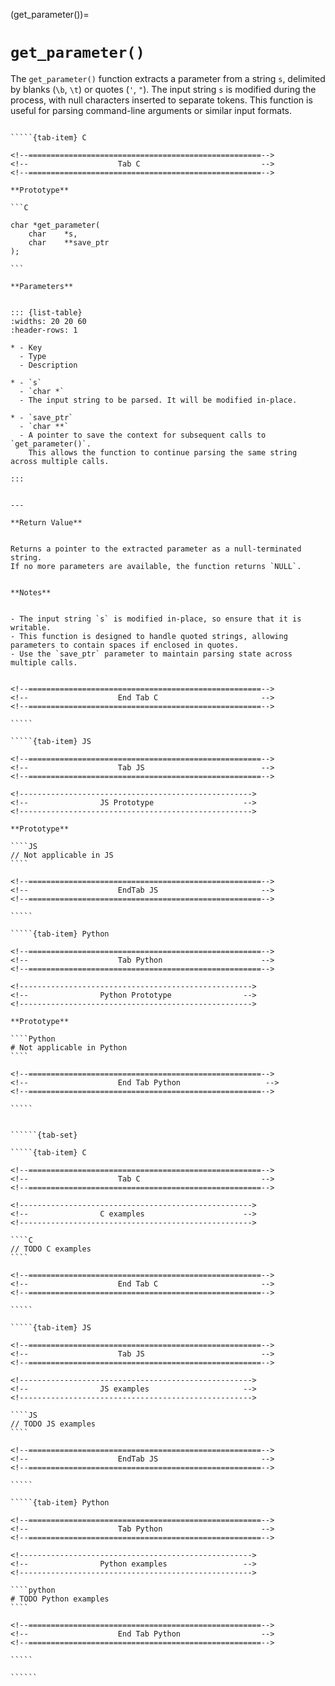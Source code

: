<!-- ============================================================== -->
(get_parameter())=
# `get_parameter()`
<!-- ============================================================== -->


The `get_parameter()` function extracts a parameter from a string `s`, 
delimited by blanks (`\b`, `\t`) or quotes (`'`, `"`). 
The input string `s` is modified during the process, with null characters inserted to separate tokens. 
This function is useful for parsing command-line arguments or similar input formats.


<!------------------------------------------------------------>
<!--                    Prototypes                          -->
<!------------------------------------------------------------>

``````{tab-set}

`````{tab-item} C

<!--====================================================-->
<!--                    Tab C                           -->
<!--====================================================-->

**Prototype**

```C

char *get_parameter(
    char    *s,
    char    **save_ptr
);

```

**Parameters**


::: {list-table}
:widths: 20 20 60
:header-rows: 1

* - Key
  - Type
  - Description

* - `s`
  - `char *`
  - The input string to be parsed. It will be modified in-place.

* - `save_ptr`
  - `char **`
  - A pointer to save the context for subsequent calls to `get_parameter()`. 
    This allows the function to continue parsing the same string across multiple calls.

:::


---

**Return Value**


Returns a pointer to the extracted parameter as a null-terminated string. 
If no more parameters are available, the function returns `NULL`.


**Notes**


- The input string `s` is modified in-place, so ensure that it is writable.
- This function is designed to handle quoted strings, allowing parameters to contain spaces if enclosed in quotes.
- Use the `save_ptr` parameter to maintain parsing state across multiple calls.


<!--====================================================-->
<!--                    End Tab C                       -->
<!--====================================================-->

`````

`````{tab-item} JS

<!--====================================================-->
<!--                    Tab JS                          -->
<!--====================================================-->

<!---------------------------------------------------->
<!--                JS Prototype                    -->
<!---------------------------------------------------->

**Prototype**

````JS
// Not applicable in JS
````

<!--====================================================-->
<!--                    EndTab JS                       -->
<!--====================================================-->

`````

`````{tab-item} Python

<!--====================================================-->
<!--                    Tab Python                      -->
<!--====================================================-->

<!---------------------------------------------------->
<!--                Python Prototype                -->
<!---------------------------------------------------->

**Prototype**

````Python
# Not applicable in Python
````

<!--====================================================-->
<!--                    End Tab Python                   -->
<!--====================================================-->

`````

``````

<!------------------------------------------------------------>
<!--                    Examples                            -->
<!------------------------------------------------------------>

```````{dropdown} Examples

``````{tab-set}

`````{tab-item} C

<!--====================================================-->
<!--                    Tab C                           -->
<!--====================================================-->

<!---------------------------------------------------->
<!--                C examples                      -->
<!---------------------------------------------------->

````C
// TODO C examples
````

<!--====================================================-->
<!--                    End Tab C                       -->
<!--====================================================-->

`````

`````{tab-item} JS

<!--====================================================-->
<!--                    Tab JS                          -->
<!--====================================================-->

<!---------------------------------------------------->
<!--                JS examples                     -->
<!---------------------------------------------------->

````JS
// TODO JS examples
````

<!--====================================================-->
<!--                    EndTab JS                       -->
<!--====================================================-->

`````

`````{tab-item} Python

<!--====================================================-->
<!--                    Tab Python                      -->
<!--====================================================-->

<!---------------------------------------------------->
<!--                Python examples                 -->
<!---------------------------------------------------->

````python
# TODO Python examples
````

<!--====================================================-->
<!--                    End Tab Python                  -->
<!--====================================================-->

`````

``````

```````

